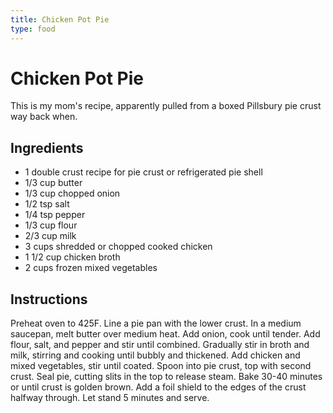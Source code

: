 ```yaml
---
title: Chicken Pot Pie
type: food
---
```

# Chicken Pot Pie

This is my mom's recipe, apparently pulled from a boxed Pillsbury pie crust way back when.

## Ingredients

- 1 double crust recipe for pie crust or refrigerated pie shell
- 1/3 cup butter
- 1/3 cup chopped onion
- 1/2 tsp salt
- 1/4 tsp pepper
- 1/3 cup flour
- 2/3 cup milk
- 3 cups shredded or chopped cooked chicken
- 1 1/2 cup chicken broth
- 2 cups frozen mixed vegetables

## Instructions

Preheat oven to 425F. Line a pie pan with the lower crust. In a medium saucepan, melt butter over medium heat. Add onion, cook until tender. Add flour, salt, and pepper and stir until combined. Gradually stir in broth and milk, stirring and cooking until bubbly and thickened. Add chicken and mixed vegetables, stir until coated. Spoon into pie crust, top with second crust. Seal pie, cutting slits in the top to release steam. Bake 30-40 minutes or until crust is golden brown. Add a foil shield to the edges of the crust halfway through. Let stand 5 minutes and serve.
